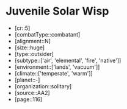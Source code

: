 
# Juvenile Solar Wisp

- [cr::5]
- [combatType::combatant]
- [alignment::N]
- [size::huge]
- [type::outsider]
- [subtype::['air', 'elemental', 'fire', 'native']]
- [environment::['lands', 'vacuum']]
- [climate::['temperate', 'warm']]
- [planet::-]
- [organization::solitary]
- [source::AA2]
- [page::116]
